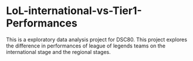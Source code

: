 # LoL-international-vs-Tier1-Performances
This is a exploratory data analysis project for DSC80. This project explores the difference in performances of league of legends teams on the international stage and the regional stages.
